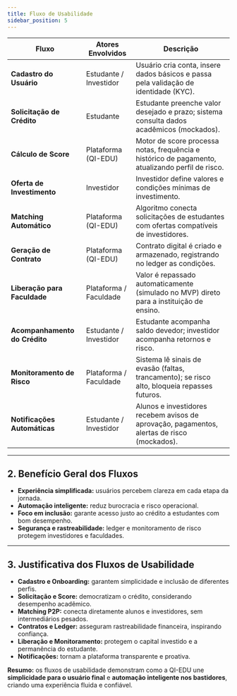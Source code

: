 ```yaml
---
title: Fluxo de Usabilidade
sidebar_position: 5
---
```


| Fluxo                         | Atores Envolvidos           | Descrição |
|-------------------------------|-----------------------------|-----------|
| **Cadastro do Usuário**        | Estudante / Investidor      | Usuário cria conta, insere dados básicos e passa pela validação de identidade (KYC). |
| **Solicitação de Crédito**     | Estudante                   | Estudante preenche valor desejado e prazo; sistema consulta dados acadêmicos (mockados). |
| **Cálculo de Score**           | Plataforma (QI-EDU)         | Motor de score processa notas, frequência e histórico de pagamento, atualizando perfil de risco. |
| **Oferta de Investimento**     | Investidor                  | Investidor define valores e condições mínimas de investimento. |
| **Matching Automático**        | Plataforma (QI-EDU)         | Algoritmo conecta solicitações de estudantes com ofertas compatíveis de investidores. |
| **Geração de Contrato**        | Plataforma (QI-EDU)         | Contrato digital é criado e armazenado, registrando no ledger as condições. |
| **Liberação para Faculdade**   | Plataforma / Faculdade      | Valor é repassado automaticamente (simulado no MVP) direto para a instituição de ensino. |
| **Acompanhamento do Crédito**  | Estudante / Investidor      | Estudante acompanha saldo devedor; investidor acompanha retornos e risco. |
| **Monitoramento de Risco**     | Plataforma / Faculdade      | Sistema lê sinais de evasão (faltas, trancamento); se risco alto, bloqueia repasses futuros. |
| **Notificações Automáticas**   | Estudante / Investidor      | Alunos e investidores recebem avisos de aprovação, pagamentos, alertas de risco (mockados). |

---

## 2. Benefício Geral dos Fluxos

- **Experiência simplificada:** usuários percebem clareza em cada etapa da jornada.  
- **Automação inteligente:** reduz burocracia e risco operacional.  
- **Foco em inclusão:** garante acesso justo ao crédito a estudantes com bom desempenho.  
- **Segurança e rastreabilidade:** ledger e monitoramento de risco protegem investidores e faculdades.  

---

## 3. Justificativa dos Fluxos de Usabilidade

- **Cadastro e Onboarding:** garantem simplicidade e inclusão de diferentes perfis.  
- **Solicitação e Score:** democratizam o crédito, considerando desempenho acadêmico.  
- **Matching P2P:** conecta diretamente alunos e investidores, sem intermediários pesados.  
- **Contratos e Ledger:** asseguram rastreabilidade financeira, inspirando confiança.  
- **Liberação e Monitoramento:** protegem o capital investido e a permanência do estudante.  
- **Notificações:** tornam a plataforma transparente e proativa.  

**Resumo:** os fluxos de usabilidade demonstram como a QI-EDU une **simplicidade para o usuário final** e **automação inteligente nos bastidores**, criando uma experiência fluida e confiável.  
